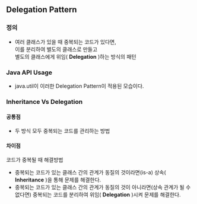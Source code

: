 ## Delegation Pattern

### 정의
- 여러 클래스가 있을 때 중복되는 코드가 있다면,  
  이를 분리하여 별도의 클래스로 만들고  
  별도의 클래스에게 위임( **Delegation** )하는 방식의 패턴

### Java API Usage
- java.util이 이러한 Delegation Pattern이 적용된 모습이다.

### Inheritance Vs Delegation
#### 공통점
- 두 방식 모두 중복되는 코드를 관리하는 방법
#### 차이점
코드가 중복될 때 해결방법
- 중복되는 코드가 있는 클래스 간의 관계가 동질의 것이라면(is-a)
  상속( **Inheritance** )을 통해 문제를 해결한다.
- 중복되는 코드가 있는 클래스 간의 관계가 동질의 것이 아니라면(상속 관계가 될 수 없다면)
  중복되는 코드를 분리하여 위임( **Delegation** )시켜 문제를 해결한다.

